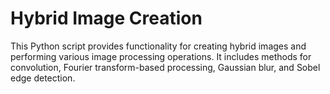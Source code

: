 # Hybrid Image Creation
This Python script provides functionality for creating hybrid images and performing various image processing operations. 
It includes methods for convolution, Fourier transform-based processing, Gaussian blur, and Sobel edge detection.
